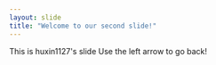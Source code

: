 ```yaml
---
layout: slide
title: "Welcome to our second slide!"
---
```

This is huxin1127's slide
Use the left arrow to go back!
